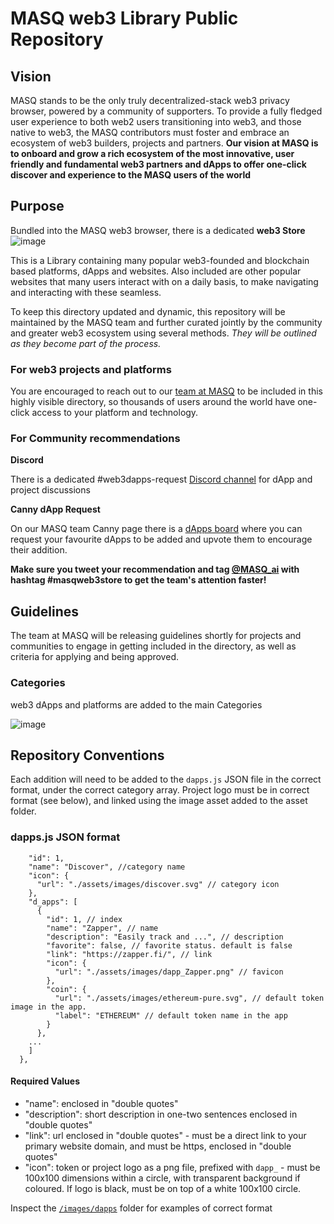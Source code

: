 # MASQ web3 Library Public Repository

## Vision
MASQ stands to be the only truly decentralized-stack web3 privacy browser, powered by a community of supporters. To provide a fully fledged user experience to both web2 users transitioning into web3, and those native to web3, the MASQ contributors must foster and embrace an ecosystem of web3 builders, projects and partners. **Our vision at MASQ is to onboard and grow a rich ecosystem of the most innovative, user friendly and fundamental web3 partners and dApps to offer one-click discover and experience to the MASQ users of the world**

## Purpose
Bundled into the MASQ web3 browser, there is a dedicated **web3 Store**
![image](https://user-images.githubusercontent.com/55721017/212500843-c5c82283-7a20-4a2f-8aad-0c0a2652f232.png)

This is a Library containing many popular web3-founded and blockchain based platforms, dApps and websites. Also included are other popular websites that many users interact with on a daily basis, to make navigating and interacting with these seamless.

To keep this directory updated and dynamic, this repository will be maintained by the MASQ team and further curated jointly by the community and greater web3 ecosystem using several methods. _They will be outlined as they become part of the process._

### For web3 projects and platforms
You are encouraged to reach out to our [team at MASQ](mailto:info@masq.ai?subject=Would%love%to%be%added%to%the%web3%Store!) to be included in this highly visible directory, so thousands of users around the world have one-click access to your platform and technology.

### For Community recommendations
**Discord**

There is a dedicated #web3dapps-request [Discord channel](https://discord.gg/4hCEs3hPhb) for dApp and project discussions

**Canny dApp Request**

On our MASQ team Canny page there is a [dApps board](https://masq-network.canny.io/dapps) where you can request your favourite dApps to be added and upvote them to encourage their addition.

**Make sure you tweet your recommendation and tag [@MASQ_ai](https://twitter.com/MASQ_ai) with hashtag #masqweb3store to get the team's attention faster!**

## Guidelines
The team at MASQ will be releasing guidelines shortly for projects and communities to engage in getting included in the directory, as well as criteria for applying and being approved.

### Categories
web3 dApps and platforms are added to the main Categories

![image](https://user-images.githubusercontent.com/55721017/191414436-22dba94c-7699-460c-8a20-88e7086e448f.png)


## Repository Conventions
Each addition will need to be added to the `dapps.js` JSON file in the correct format, under the correct category array.
Project logo must be in correct format (see below), and linked using the image asset added to the asset folder.

### dapps.js JSON format

```{
    "id": 1,
    "name": "Discover", //category name
    "icon": {
      "url": "./assets/images/discover.svg" // category icon
    },
    "d_apps": [
      {
        "id": 1, // index
        "name": "Zapper", // name
        "description": "Easily track and ...", // description
        "favorite": false, // favorite status. default is false
        "link": "https://zapper.fi/", // link
        "icon": {
          "url": "./assets/images/dapp_Zapper.png" // favicon
        },
        "coin": {
          "url": "./assets/images/ethereum-pure.svg", // default token image in the app.
          "label": "ETHEREUM" // default token name in the app
        }
      },
    ...
    ]
  },
  ```
  
  #### Required Values
  
  - "name": enclosed in "double quotes"
  - "description": short description in one-two sentences enclosed in "double quotes"
  - "link": url enclosed in "double quotes" - must be a direct link to your primary website domain, and must be https, enclosed in "double quotes"
  - "icon": token or project logo as a png file, prefixed with `dapp_` - must be 100x100 dimensions within a circle, with transparent background if coloured. If logo is black, must be on top of a white 100x100 circle.

Inspect the [`/images/dapps`](https://github.com/MASQ-Project/MASQ-dapp-store/tree/main/assets/images/dapps) folder for examples of correct format
  
